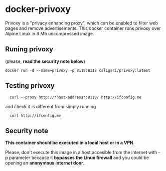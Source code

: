 # docker-privoxy

Privoxy is a "privacy enhancing proxy", which can be enabled to filter web pages and remove advertisements. This docker container runs privoxy over Alpine Linux in 6 Mb uncompressed image.

<!-- The image can be pulled from https://hub.docker.com/r/caligari/privoxy/ -->

## Runing privoxy

(please, __read the security note below__)

    docker run -d --name=privoxy -p 8118:8118 caligari/privoxy:latest
    
## Testing privoxy

      curl --proxy http://*host-address*:8118/ http://ifconfig.me

and check it is different from simply running

      curl http://ifconfig.me
      
## Security note

**This container should be executed in a local host or in a VPN.**

Please, don't execute this image in a host accesible from the internet with -p parameter because it __bypasses the Linux firewall__ and you could be opening an __anonymous internet door__.

